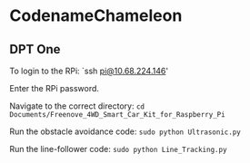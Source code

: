 # CodenameChameleon

## DPT One

To login to the RPi:
`ssh pi@10.68.224.146'

Enter the RPi password.

Navigate to the correct directory:
`cd Documents/Freenove_4WD_Smart_Car_Kit_for_Raspberry_Pi`

Run the obstacle avoidance code:
`sudo python Ultrasonic.py`

Run the line-follower code:
`sudo python Line_Tracking.py`

